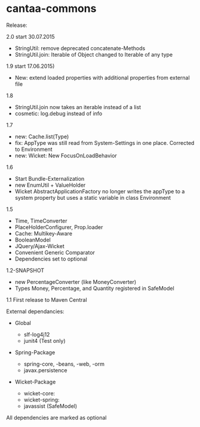 cantaa-commons
==============
Release:

2.0 start 30.07.2015
- StringUtil: remove deprecated concatenate-Methods
- StringUtil.join: Iterable of Object changed to Iterable of any type

1.9 start 17.06.2015)
- New: extend loaded properties with additional properties from external file

1.8
- StringUtil.join now takes an iterable instead of a list
- cosmetic: log.debug instead of info

1.7
- new: Cache.list(Type)
- fix: AppType was still read from System-Settings in one place. Corrected to Environment
- new: Wicket: New FocusOnLoadBehavior

1.6
- Start Bundle-Externalization
- new EnumUtil + ValueHolder
- Wicket AbstractApplicationFactory no longer writes the appType to a system property but uses a static variable in class Environment

1.5
- Time, TimeConverter
- PlaceHolderConfigurer, Prop.loader
- Cache: Multikey-Aware
- BooleanModel
- JQuery/Ajax-Wicket
- Convenient Generic Comparator
- Dependencies set to optional

1.2-SNAPSHOT
  - new PercentageConverter (like MoneyConverter)
  - Types Money, Percentage, and Quantity registered in SafeModel

1.1
  First release to Maven Central

External dependancies:
- Global
  * slf-log4j12
  * junit4 (Test only)

- Spring-Package
  * spring-core, -beans, -web, -orm
  * javax.persistence

- Wicket-Package
  * wicket-core:
  * wicket-spring:
  * javassist (SafeModel)

All dependencies are marked as optional
